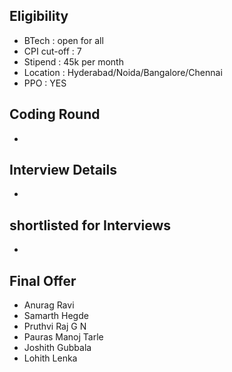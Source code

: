 ## Eligibility
- BTech : open for all
- CPI cut-off : 7
- Stipend : 45k per month
- Location : Hyderabad/Noida/Bangalore/Chennai
- PPO : YES

## Coding Round
- 

## Interview Details
- 

## shortlisted for Interviews
- 

## Final Offer
- Anurag Ravi
- Samarth Hegde
- Pruthvi Raj G N
- Pauras Manoj Tarle
- Joshith Gubbala
- Lohith Lenka